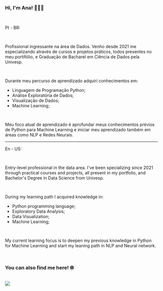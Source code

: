 ### Hi, I'm Ana! 👋:woman_technologist:

<br>

Pt - BR: 

<br>

Profissional ingressante na área de Dados. Venho desde 2021 me especializando através de cursos e projetos práticos, todos presentes no meu portifólio, e Graduação de Bacharel em Ciência de Dados pela Univesp.

<br>

Durante meu percurso de aprendizado adquiri conhecimentos em:
- Linguagem de Programação Python;
- Análise Exploratória de Dados;
- Visualização de Dados;
- Machine Learning;

<br>

Meu foco atual de aprendizado é aprofundar meus conhecimentos prévios de Python para Machine Learning e iniciar meu aprendizado também em áreas como NLP e Redes Neurais.

----
En - US:

<br>

Entry-level professional in the data area. I've been specializing since 2021 through practical courses and projects, all present in my portfolio, and Bachelor's Degree in Data Science from Univesp.

<br>

During my learning path I acquired knowledge in:
- Python programming language;
- Exploratory Data Analysis;
- Data Visualization;
- Machine Learning;

<br>

My current learning focus is to deepen my previous knowledge in Python for Machine Learning and start my leaning path in NLP and Neural network.

<br>

  ### You can also find me here! :globe_with_meridians:
 <br>
 
<div> 
<a href="https://www.linkedin.com/in/ana-vitoria-louro-navili/" target="_blank"><img src="https://img.shields.io/badge/-LinkedIn-%230077B5?style=for-the-badge&logo=linkedin&logoColor=white" target="_blank"></a> 
  
</div>
